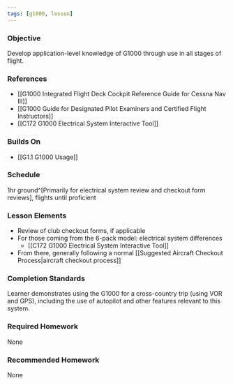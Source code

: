 ```yaml
---
tags: [g1000, lesson]
---
```

### Objective
Develop application-level knowledge of G1000 through use in all stages of flight.

### References
- [[G1000 Integrated Flight Deck Cockpit Reference Guide for Cessna Nav III]]
- [[G1000 Guide for Designated Pilot Examiners and Certified Flight Instructors]]
- [[C172 G1000 Electrical System Interactive Tool]]

### Builds On
- [[G1.1 G1000 Usage]]

### Schedule
1hr ground^[Primarily for electrical system review and checkout form reviews], flights until proficient

### Lesson Elements
- Review of club checkout forms, if applicable
- For those coming from the 6-pack model: electrical system differences
	- [[C172 G1000 Electrical System Interactive Tool]]
- From there, generally following a normal [[Suggested Aircraft Checkout Process|aircraft checkout process]]

### Completion Standards
Learner demonstrates using the G1000 for a cross-country trip (using VOR and GPS), including the use of autopilot and other features relevant to this system.

### Required Homework
None

### Recommended Homework 
None